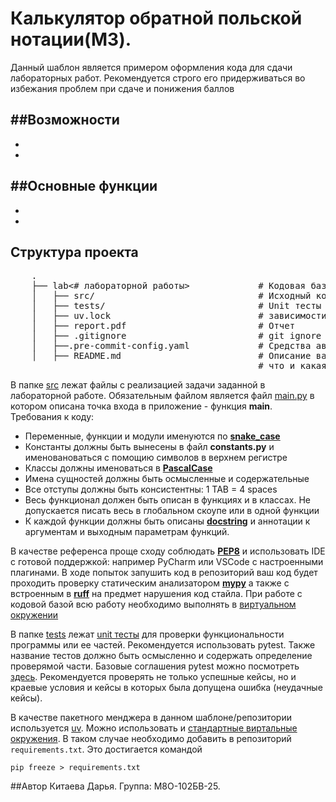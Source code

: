 # Калькулятор обратной польской нотации(М3).

Данный шаблон является примером оформления кода для сдачи лабораторных работ.
Рекомендуется  строго его придерживаться во избежания проблем при сдаче и понижения баллов

##Возможности
- 
-
-


##Основные функции
- 
-
-


## Структура проекта

 <pre>
    .
    ├── lab<# лабораторной работы>             # Кодовая база вашей лабораторной работы
    │   ├── src/                               # Исходный код
    │   ├── tests/                             # Unit тесты
    │   ├── uv.lock                            # зависимости вашего проекта
    │   ├── report.pdf                         # Отчет
    │   ├── .gitignore                         # git ignore файл
    │   ├──.pre-commit-config.yaml             # Средства автоматизации проверки кодстайла
    │   ├── README.md                          # Описание вашего проекта, с описанием файлов и с титульником о том,
                                               # что и какая задача
</pre>

В папке [src](./src) лежат файлы с реализацией задачи заданной в лабораторной работе. Обязательным файлом является файл
[main.py](./src/main.py) в котором описана точка входа в приложение - функция **main**. Требования к коду:
- Переменные, функции и модули именуются по [**snake_case**](https://realpython.com/ref/glossary/snake-case/)
- Константы должны быть вынесены в файл **constants.py** и именовановаться с помощию символов в верхнем регистре
- Классы должны именоваться в [**PascalCase**](https://habr.com/ru/articles/724556/)
- Имена сущностей должны быть осмысленные и содержательные
- Все отступы должны быть консистентны: 1 TAB = 4 spaces
- Весь функционал должен быть описан в функциях и в классах. Не допускается писать весь в глобальном скоупе или в одной функции
- К каждой функции должны быть описаны  [**docstring**](https://peps.python.org/pep-0257/) и аннотации к аргументам и выходным параметрам функций.

В качестве референса проще cходу соблюдать [**PEP8**](https://peps.python.org/pep-0008/) и использовать IDE c готовой поддержкой:
например PyCharm или VSCode c настроенными плагинами.
В ходе попыток запушить код в репозиторий ваш код будет проходить проверку статическим анализатором [**mypy**](https://mypy-lang.org/)
а также с встроенным в [**ruff**](https://astral.sh/ruff) на предмет нарушения код стайла. При работе с кодовой базой
всю работу необходимо выполнять в [виртуальном окружении](https://docs.python.org/3/tutorial/venv.html)


В папке [tests](./tests) лежат [unit тесты](https://tproger.ru/articles/testiruem-na-python-unittest-i-pytest-instrukcija-dlja-nachinajushhih) для проверки функциональности программы или ее частей.
Рекомендуется использовать pytest. Также название тестов должно быть осмысленно и содержать определение проверямой части.
Базовые соглашения pytest можно посмотреть [здесь](https://www.qabash.com/pytest-default-naming-conventions-guide/).
Рекомендуется проверять не только успешные кейсы, но и краевые условия и кейсы в которых была допущена ошибка (неудачные кейсы).

В качестве пакетного менджера в данном шаблоне/репозитории используется [uv](https://github.com/astral-sh/uv).
Можно использовать и [стандартные виртальные окружения](https://docs.python.org/3/library/venv.html). В таком случае необходимо добавить в репозиторий `requirements.txt`.
Это достигается командой
```shell
pip freeze > requirements.txt
```

##Автор
Китаева Дарья. Группа: М8О-102БВ-25.

